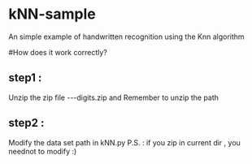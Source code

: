 # kNN-sample
An simple example of handwritten recognition using the Knn algorithm

#How does it work correctly?
## step1 : 
Unzip the zip file ---digits.zip and Remember to unzip the path

## step2 :
Modify the data set path in kNN.py 
P.S. : if you zip in current dir  , you neednot to modify :)
